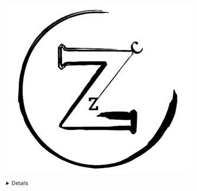 ![](https://raw.githubusercontent.com/cz-theng/cz-theng/main/logo.png)

<details>
  <summary>Details</summary>
  <img src="https://img.shields.io/badge/👤%20%20CZ-black"/>
  <img src="https://img.shields.io/badge/🌐%20%20country-China-blue"/>

  <hr />
  <!--
  <img src="https://github-readme-stats.vercel.app/api?username=cz-theng&count_private=true&show_icons=true"/>
  -->
  <img align="left" src='https://github-readme-stats.vercel.app/api?username=cz-theng&show_icons=true&theme=radical&count_private=true'/>
</details>

<!--

I like to make stuff work in Rust 🦀.

I created following repos:
- [projected-hash-map](https://github.com/pmnoxx/projected-hash-map) - implementation of projected hash map over hash set.
- [rust-memory-analyzer](https://github.com/near/near-memory-tracker) - tool used to investigate memory usage in Rust code.

I constributed to, for example:
- [clippy](https://github.com/rust-lang/rust-clippy/pull/8163)
- [deepsize](https://github.com/Aeledfyr/deepsize/pulls?q=is%3Apr+author%3Apmnoxx)
-->

<!--
### Hi there 👋

**pmnoxx/pmnoxx** is a ✨ _special_ ✨ repository because its `README.md` (this file) appears on your GitHub profile.

Here are some ideas to get you started:

- 🔭 I’m currently working on ...
- 🌱 I’m currently learning ...
- 👯 I’m looking to collaborate on ...
- 🤔 I’m looking for help with ...
- 💬 Ask me about ...
- 📫 How to reach me: ...
- 😄 Pronouns: ...
- ⚡ Fun fact: ...
-->

<!--
<img align="left" src='https://github-readme-stats.vercel.app/api/top-langs/?username=cz-theng&hide=tex%2B%2B,tex&layout=compact&theme=radical'/>
-->

